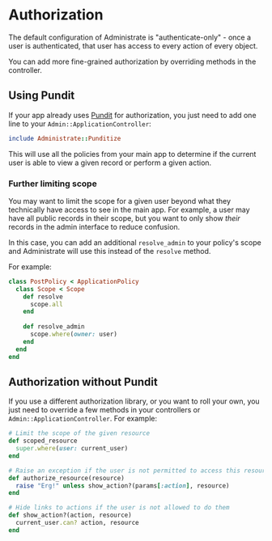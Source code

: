 # Authorization

The default configuration of Administrate is "authenticate-only" - once a
user is authenticated, that user has access to every action of every object.

You can add more fine-grained authorization by overriding methods in the
controller.

## Using Pundit

If your app already uses [Pundit](https://github.com/elabs/pundit) for
authorization, you just need to add one line to your
`Admin::ApplicationController`:

```ruby
include Administrate::Punditize
```

This will use all the policies from your main app to determine if the
current user is able to view a given record or perform a given action.

### Further limiting scope

You may want to limit the scope for a given user beyond what they
technically have access to see in the main app. For example, a user may
have all public records in their scope, but you want to only show *their*
records in the admin interface to reduce confusion.

In this case, you can add an additional `resolve_admin` to your policy's
scope and Administrate will use this instead of the `resolve` method.

For example:

```ruby
class PostPolicy < ApplicationPolicy
  class Scope < Scope
    def resolve
      scope.all
    end
    
    def resolve_admin
      scope.where(owner: user)
    end
  end
end
```

## Authorization without Pundit

If you use a different authorization library, or you want to roll your own,
you just need to override a few methods in your controllers or
`Admin::ApplicationController`. For example:

```ruby
# Limit the scope of the given resource
def scoped_resource
  super.where(user: current_user)
end

# Raise an exception if the user is not permitted to access this resource
def authorize_resource(resource)
  raise "Erg!" unless show_action?(params[:action], resource)
end

# Hide links to actions if the user is not allowed to do them      
def show_action?(action, resource)
  current_user.can? action, resource
end
```
